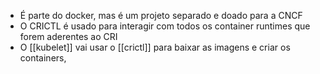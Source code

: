 - É parte do docker, mas é um projeto separado e doado para a CNCF
- O CRICTL é usado para interagir com todos os container runtimes que forem aderentes ao CRI
- O [[kubelet]] vai usar o [[crictl]] para baixar as imagens e criar os containers, 